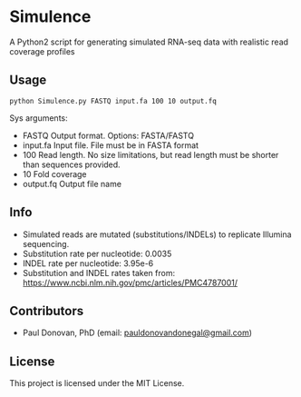 # Simulence
A Python2 script for generating simulated RNA-seq data with realistic read coverage profiles

## Usage
```
python Simulence.py FASTQ input.fa 100 10 output.fq
```
Sys arguments: 
* FASTQ       Output format. Options: FASTA/FASTQ 
* input.fa    Input file. File must be in FASTA format
* 100         Read length. No size limitations, but read length must be shorter than sequences provided.
* 10          Fold coverage
* output.fq   Output file name

## Info
* Simulated reads are mutated (substitutions/INDELs) to replicate Illumina sequencing.
* Substitution rate per nucleotide: 0.0035
* INDEL rate per nucleotide: 3.95e-6
* Substitution and INDEL rates taken from: https://www.ncbi.nlm.nih.gov/pmc/articles/PMC4787001/

## Contributors

* Paul Donovan, PhD (email: pauldonovandonegal@gmail.com)

## License

This project is licensed under the MIT License.
